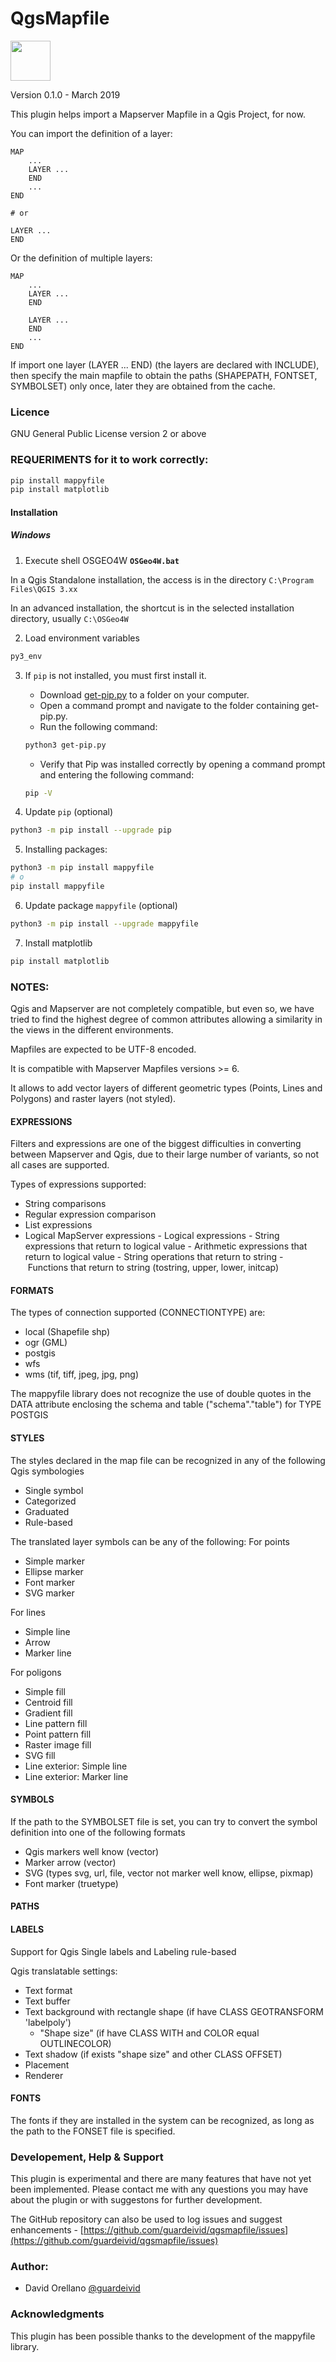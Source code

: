 # QgsMapfile

<img src="https://github.com/guardeivid/qgsmapfile/raw/master/icon.png" width="64px" />


Version 0.1.0 - March 2019

This plugin helps import a Mapserver Mapfile in a Qgis Project, for now.

You can import the definition of a layer:
```map
MAP
    ...
    LAYER ...
    END
    ...
END

# or

LAYER ...
END
```

Or the definition of multiple layers:
```map
MAP
    ...
    LAYER ...
    END

    LAYER ...
    END
    ...
END
```

If import one layer (LAYER ... END) (the layers are declared with INCLUDE), then specify the main mapfile to obtain the paths (SHAPEPATH, FONTSET, SYMBOLSET) only once, later they are obtained from the cache.


### Licence

GNU General Public License version 2 or above


### REQUERIMENTS for it to work correctly:
```sh
pip install mappyfile
pip install matplotlib
```

#### Installation

##### Windows

1. Execute shell OSGEO4W **`OSGeo4W.bat`**

In a Qgis Standalone installation, the access is in the directory `C:\Program Files\QGIS 3.xx`

In an advanced installation, the shortcut is in the selected installation directory, usually `C:\OSGeo4W`

2. Load environment variables
```sh
py3_env
```

3. If `pip` is not installed, you must first install it.

    - Download [get-pip.py](https://bootstrap.pypa.io/get-pip.py) to a folder on your computer.
    - Open a command prompt and navigate to the folder containing get-pip.py.
    - Run the following command:
    ```sh
    python3 get-pip.py
    ```
    - Verify that Pip was installed correctly by opening a command prompt and entering the following command:
    ```sh
    pip -V
    ```

4. Update `pip` (optional)
```sh
python3 -m pip install --upgrade pip
```

5. Installing packages:
```sh
python3 -m pip install mappyfile
# o
pip install mappyfile
```

6. Update package `mappyfile` (optional)
```sh
python3 -m pip install --upgrade mappyfile
```

7. Install matplotlib
```sh
pip install matplotlib
```

### NOTES:

Qgis and Mapserver are not completely compatible, but even so, we have tried to find the highest degree of common attributes allowing a similarity in the views in the different environments.

Mapfiles are expected to be UTF-8 encoded.

It is compatible with Mapserver Mapfiles versions >= 6.

It allows to add vector layers of different geometric types (Points, Lines and Polygons) and raster layers (not styled).


#### EXPRESSIONS

Filters and expressions are one of the biggest difficulties in converting between Mapserver and Qgis, due to their large number of variants, so not all cases are supported.

Types of expressions supported:
- String comparisons
- Regular expression comparison
- List expressions
- Logical MapServer expressions
	- Logical expressions
	- String expressions that return to logical value
	- Arithmetic expressions that return to logical value
	- String operations that return to string
	- Functions that return to string (tostring, upper, lower, initcap)


#### FORMATS

The types of connection supported (CONNECTIONTYPE) are:
- local (Shapefile shp)
- ogr (GML)
- postgis
- wfs
- wms (tif, tiff, jpeg, jpg, png)

The mappyfile library does not recognize the use of double quotes in the DATA attribute enclosing the schema and table ("schema"."table") for TYPE POSTGIS


#### STYLES

The styles declared in the map file can be recognized in any of the following Qgis symbologies
- Single symbol
- Categorized
- Graduated
- Rule-based

The translated layer symbols can be any of the following:
For points
- Simple marker
- Ellipse marker
- Font marker
- SVG marker

For lines
- Simple line
- Arrow
- Marker line

For poligons
- Simple fill
- Centroid fill
- Gradient fill
- Line pattern fill
- Point pattern fill
- Raster image fill
- SVG fill
- Line exterior: Simple line
- Line exterior: Marker line


#### SYMBOLS

If the path to the SYMBOLSET file is set, you can try to convert the symbol definition into one of the following formats
- Qgis markers well know (vector)
- Marker arrow (vector)
- SVG (types svg, url, file, vector not marker well know, ellipse, pixmap)
- Font marker (truetype)


#### PATHS


#### LABELS

Support for Qgis Single labels and Labeling rule-based

Qgis translatable settings:
- Text format
- Text buffer
- Text background with rectangle shape (if have CLASS GEOTRANSFORM 'labelpoly')
	- "Shape size" (if have CLASS WITH and COLOR equal OUTLINECOLOR)
- Text shadow (if exists "shape size" and other CLASS OFFSET)
- Placement
- Renderer


#### FONTS

The fonts if they are installed in the system can be recognized, as long as the path to the FONSET file is specified.


### Developement, Help & Support

This plugin is experimental and there are many features that have not yet been implemented. Please contact me with any questions you may have about the plugin or with suggestons for further development.

The GitHub repository can also be used to log issues and suggest enhancements - [https://github.com/guardeivid/qgsmapfile/issues](https://github.com/guardeivid/qgsmapfile/issues)


### Author:

- David Orellano [@guardeivid](https://github.com/guardeivid)


### Acknowledgments

This plugin has been possible thanks to the development of the mappyfile library.
